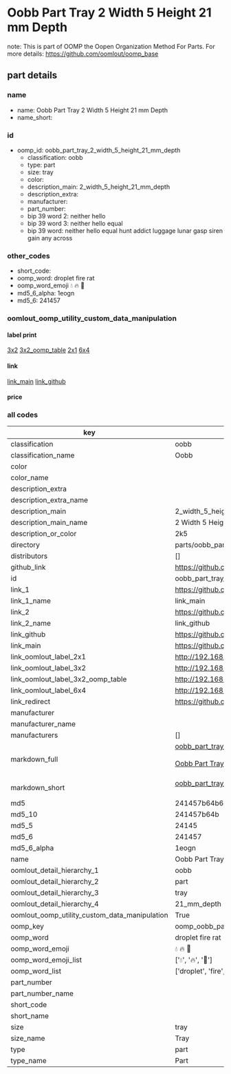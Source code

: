 # Oobb Part Tray 2 Width 5 Height 21 mm Depth  

note: This is part of OOMP the Oopen Organization Method For Parts. For more details: https://github.com/oomlout/oomp_base

##  part details
  







### name
* name: Oobb Part Tray 2 Width 5 Height 21 mm Depth
* name_short: 
### id
* oomp_id: oobb_part_tray_2_width_5_height_21_mm_depth
  * classification: oobb
  * type: part
  * size: tray
  * color: 
  * description_main: 2_width_5_height_21_mm_depth
  * description_extra: 
  * manufacturer: 
  * part_number: 
  * bip 39 word 2: neither hello
  * bip 39 word 3: neither hello equal
  * bip 39 word: neither hello equal hunt addict luggage lunar gasp siren gain any across

### other_codes
* short_code: 
* oomp_word: droplet fire rat
* oomp_word_emoji :droplet: :fire: :rat:
* md5_6_alpha: 1eogn
* md5_6: 241457






### oomlout_oomp_utility_custom_data_manipulation
#### label print
[3x2](http://192.168.1.245:1112/?label=oomp%201eogn)
[3x2_oomp_table](http://192.168.1.108:1112/?label=oomp%201eogn)
[2x1](http://192.168.1.242:1112/?label=oomp%201eogn)
[6x4](http://192.168.1.55:1112/?label=oomp%201eogn)    

#### link

[link_main](https://github.com/oomlout/oomlout_oomp_version_1_messy/tree/main/parts/oobb_part_tray_2_width_5_height_21_mm_depth) [link_github](https://github.com/oomlout/oomlout_oomp_version_1_messy/tree/main/parts/oobb_part_tray_2_width_5_height_21_mm_depth)                             

#### price







### all codes 
| key | value |  
| --- | --- |  
| classification | oobb |  
| classification_name | Oobb |  
| color |  |  
| color_name |  |  
| description_extra |  |  
| description_extra_name |  |  
| description_main | 2_width_5_height_21_mm_depth |  
| description_main_name | 2 Width 5 Height 21 mm Depth |  
| description_or_color | 2k5 |  
| directory | parts/oobb_part_tray_2_width_5_height_21_mm_depth |  
| distributors | [] |  
| github_link | https://github.com/oomlout/oomlout_oomp_part_src/tree/main/parts/oobb_part_tray_2_width_5_height_21_mm_depth |  
| id | oobb_part_tray_2_width_5_height_21_mm_depth |  
| link_1 | https://github.com/oomlout/oomlout_oomp_version_1_messy/tree/main/parts/oobb_part_tray_2_width_5_height_21_mm_depth |  
| link_1_name | link_main |  
| link_2 | https://github.com/oomlout/oomlout_oomp_version_1_messy/tree/main/parts/oobb_part_tray_2_width_5_height_21_mm_depth |  
| link_2_name | link_github |  
| link_github | https://github.com/oomlout/oomlout_oomp_version_1_messy/tree/main/parts/oobb_part_tray_2_width_5_height_21_mm_depth |  
| link_main | https://github.com/oomlout/oomlout_oomp_version_1_messy/tree/main/parts/oobb_part_tray_2_width_5_height_21_mm_depth |  
| link_oomlout_label_2x1 | http://192.168.1.242:1112/?label=oomp%201eogn |  
| link_oomlout_label_3x2 | http://192.168.1.245:1112/?label=oomp%201eogn |  
| link_oomlout_label_3x2_oomp_table | http://192.168.1.108:1112/?label=oomp%201eogn |  
| link_oomlout_label_6x4 | http://192.168.1.55:1112/?label=oomp%201eogn |  
| link_redirect | https://github.com/oomlout/oomlout_oomp_version_1_messy/tree/main/parts/oobb_part_tray_2_width_5_height_21_mm_depth |  
| manufacturer |  |  
| manufacturer_name |  |  
| manufacturers | [] |  
| markdown_full | [oobb_part_tray_2_width_5_height_21_mm_depth](none)<br>[](none)<br>[Oobb Part Tray 2 Width 5 Height 21 Mm Depth](none)<br><br> |  
| markdown_short | [oobb_part_tray_2_width_5_height_21_mm_depth](none)<br><br> |  
| md5 | 241457b64b6030a21301a6f6981ab4a1 |  
| md5_10 | 241457b64b |  
| md5_5 | 24145 |  
| md5_6 | 241457 |  
| md5_6_alpha | 1eogn |  
| name | Oobb Part Tray 2 Width 5 Height 21 mm Depth |  
| oomlout_detail_hierarchy_1 | oobb |  
| oomlout_detail_hierarchy_2 | part |  
| oomlout_detail_hierarchy_3 | tray |  
| oomlout_detail_hierarchy_4 | 21_mm_depth |  
| oomlout_oomp_utility_custom_data_manipulation | True |  
| oomp_key | oomp_oobb_part_tray_2_width_5_height_21_mm_depth |  
| oomp_word | droplet fire rat |  
| oomp_word_emoji | :droplet: :fire: :rat: |  
| oomp_word_emoji_list | [':droplet:', ':fire:', ':rat:'] |  
| oomp_word_list | ['droplet', 'fire', 'rat'] |  
| part_number |  |  
| part_number_name |  |  
| short_code |  |  
| short_name |  |  
| size | tray |  
| size_name | Tray |  
| type | part |  
| type_name | Part |  
